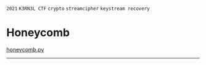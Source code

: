 `2021` `K3RN3L CTF` `crypto` `streamcipher` `keystream recovery`  

# Honeycomb
[honeycomb.py](./honeycomb.py)  
___
